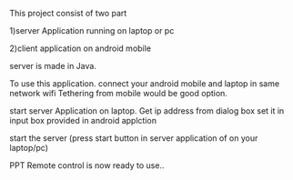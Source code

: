 This project consist of two part

1)server Application running on laptop or pc

2)client application on android mobile




server is made in Java.



To use this application. connect your android mobile and laptop in same network
wifi Tethering from mobile would be good option.


start server Application on laptop. Get ip address from dialog box
set it in input box provided in android applction

start the server (press start button in server application of on your laptop/pc)

PPT Remote control is now ready to use..










